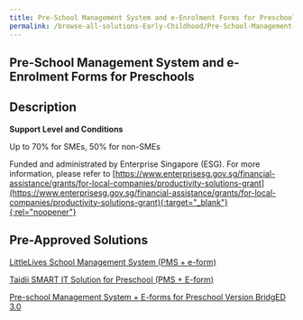 ```yaml
---
title: Pre-School Management System and e-Enrolment Forms for Preschools
permalink: /browse-all-solutions-Early-Childhood/Pre-School-Management-System-and-e-Enrolment-Forms-for-Preschools
---
```


## Pre-School Management System and e-Enrolment Forms for Preschools
## Description

**Support Level and Conditions**

Up to 70% for SMEs, 50% for non-SMEs

Funded and administrated by Enterprise Singapore (ESG). For more information, please refer to
[https://www.enterprisesg.gov.sg/financial-assistance/grants/for-local-companies/productivity-solutions-grant](https://www.enterprisesg.gov.sg/financial-assistance/grants/for-local-companies/productivity-solutions-grant){:target="_blank"}{:rel="noopener"}

## Pre-Approved Solutions

<a href='/productivity-solutions-grant/solutionrepo/solution2559' target='_blank'>LittleLives School Management System (PMS + e-form)</a><br>

<a href='/productivity-solutions-grant/solutionrepo/solution2595' target='_blank'>Taidii SMART IT Solution for Preschool (PMS + E-form)</a><br>

<a href='/productivity-solutions-grant/solutionrepo/solution2683' target='_blank'>Pre-school Management System + E-forms for Preschool Version BridgED 3.0</a><br>

